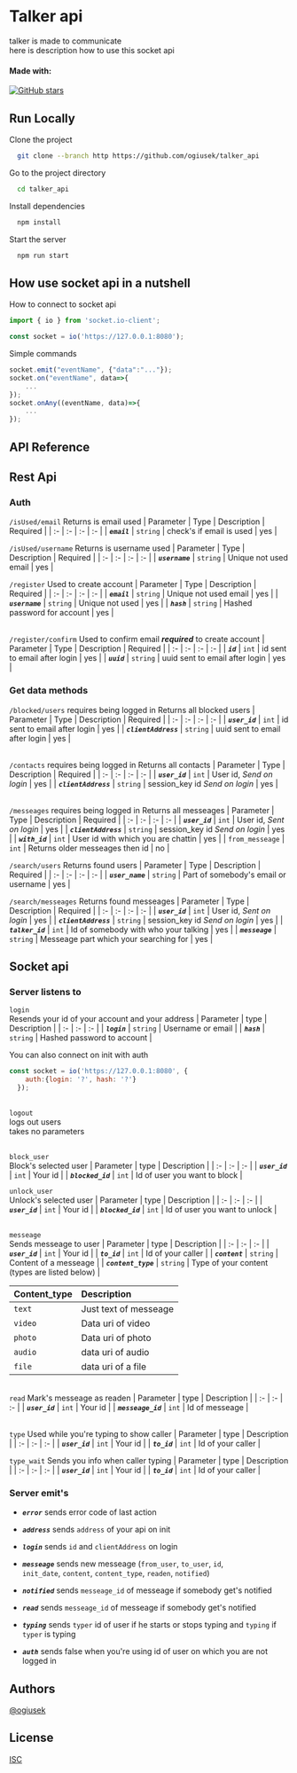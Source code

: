 
# Talker api

talker is made to communicate\
here is description how to use this socket api

#### Made with:
[![GitHub stars](https://images.g2crowd.com/uploads/product/image/large_detail/large_detail_f0b606abb6d19089febc9faeeba5bc05/nodejs-development-services.png)](https://github.com/username/repo/stargazers)

## Run Locally

Clone the project

```bash
  git clone --branch http https://github.com/ogiusek/talker_api
```

Go to the project directory

```bash
  cd talker_api
```

Install dependencies
```bash
  npm install
```

Start the server

```bash
  npm run start
```

## How use socket api in a nutshell

How to connect to socket api
```js
import { io } from 'socket.io-client';

const socket = io('https://127.0.0.1:8080');
```

Simple commands
```js
socket.emit("eventName", {"data":"..."});
socket.on("eventName", data=>{
    ...
});
socket.onAny((eventName, data)=>{
    ...
});
```

## API Reference

## Rest Api

### Auth

`/isUsed/email`
Returns is email used
| Parameter | Type | Description | Required |
| :- | :- | :- | :- |
| ***`email`*** | `string` | check's if email is used | yes |

`/isUsed/username`
Returns is username used
| Parameter | Type | Description | Required |
| :- | :- | :- | :- |
| ***`username`*** | `string` | Unique not used email | yes |

`/register`
Used to create account
| Parameter | Type | Description | Required |
| :- | :- | :- | :- |
| ***`email`*** | `string` | Unique not used email | yes |
| ***`username`*** | `string` | Unique not used | yes |
| ***`hash`*** | `string` | Hashed password for account | yes |

‎\
`/register/confirm`
Used to confirm email ***required*** to create account
| Parameter | Type | Description | Required |
| :- | :- | :- | :- |
| ***`id`*** | `int` | id sent to email after login | yes |
| ***`uuid`*** | `string` | uuid sent to email after login | yes |

### Get data methods

`/blocked/users` requires being logged in
Returns all blocked users
| Parameter | Type | Description | Required |
| :- | :- | :- | :- |
| ***`user_id`*** | `int` | id sent to email after login | yes |
| ***`clientAddress`*** | `string` | uuid sent to email after login | yes |

‎\
`/contacts` requires being logged in
Returns all contacts
| Parameter | Type | Description | Required |
| :- | :- | :- | :- |
| ***`user_id`*** | `int` | User id, *Send on login* | yes |
| ***`clientAddress`*** | `string` | session_key id *Send on login* | yes |

‎\
`/messeages` requires being logged in
Returns all messeages 
| Parameter | Type | Description | Required |
| :- | :- | :- | :- |
| ***`user_id`*** | `int` | User id, *Sent on login* | yes |
| ***`clientAddress`*** | `string` | session_key id *Send on login* | yes |
| ***`with_id`*** | `int` | User id with which you are chattin | yes |
| `from_messeage` | `int` | Returns older messeages then id | no |

`/search/users`
Returns found users
| Parameter | Type | Description | Required |
| :- | :- | :- | :- |
| ***`user_name`*** | `string` | Part of somebody's email or username | yes |

`/search/messeages`
Returns found messeages
| Parameter | Type | Description | Required |
| :- | :- | :- | :- |
| ***`user_id`*** | `int` | User id, *Sent on login* | yes |
| ***`clientAddress`*** | `string` | session_key id *Send on login* | yes |
| ***`talker_id`*** | `int` | Id of somebody with who your talking | yes |
| ***`messeage`*** | `string` | Messeage part which your searching for | yes |




## Socket api
### Server listens to

`login`\
Resends your id of your account and your address 
| Parameter | type | Description |
| :- | :- | :- |
| ***`login`*** | `string` | Username or email  |
| ***`hash`*** | `string` | Hashed password to account |

You can also connect on init with auth 
```js
const socket = io('https://127.0.0.1:8080', {
    auth:{login: '?', hash: '?'} 
  });
```
‎\
`logout`\
logs out users\
takes no parameters

‎\
`block_user`\
Block's selected user
| Parameter | type | Description |
| :- | :- | :- |
| ***`user_id`*** | `int` | Your id |
| ***`blocked_id`*** | `int` | Id of user you want to block |


`unlock_user`\
Unlock's selected user
| Parameter | type | Description |
| :- | :- | :- |
| ***`user_id`*** | `int` | Your id |
| ***`blocked_id`*** | `int` | Id of user you want to unlock |

‎\
`messeage`\
Sends messeage to user
| Parameter | type | Description |
| :- | :- | :- |
| ***`user_id`*** | `int` | Your id |
| ***`to_id`*** | `int` | Id of your caller |
| ***`content`*** | `string` | Content of a messeage |
| ***`content_type`*** | `string` | Type of your content (types are listed below) |

| Content_type | Description |
| :- | :- |
| `text` | Just text of messeage |
| `video` | Data uri of video |
| `photo` | Data uri of photo |
| `audio` | data uri of audio |
| `file` | data uri of a file |

‎\
`read`
Mark's messeage as readen
| Parameter | type | Description |
| :- | :- | :- |
| ***`user_id`*** | `int` | Your id |
| ***`messeage_id`*** | `int` | Id of messeage |

‎\
`type`
Used while you're typing to show caller 
| Parameter | type | Description |
| :- | :- | :- |
| ***`user_id`*** | `int` | Your id |
| ***`to_id`*** | `int` | Id of your caller |


`type_wait`
Sends you info when caller typing
| Parameter | type | Description |
| :- | :- | :- |
| ***`user_id`*** | `int` | Your id |
| ***`to_id`*** | `int` | Id of your caller |


### Server emit's

- ***`error`***
  sends error code of last action

- ***`address`***
  sends `address` of your api on init

- ***`login`***
  sends `id` and `clientAddress` on login
  
- ***`messeage`***
  sends new messeage (`from_user`, `to_user`, `id`,\
   `init_date`, `content`, `content_type`, `readen`, `notified`)

- ***`notified`***
  sends `messeage_id` of messeage if somebody get's notified 

- ***`read`***
  sends `messeage_id` of messeage if somebody get's notified

- ***`typing`***
  sends `typer` id of user if he starts or stops typing and `typing` if `typer` is typing

- ***`auth`***
  sends false when you're using id of user on which you are not logged in


## Authors

[@ogiusek](https://github.com/ogiusek?tab=repositories)



## License

[ISC](https://choosealicense.com/licenses/isc/)
